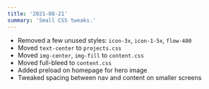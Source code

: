 ```yaml
---
title: '2021-08-21'
summary: 'Small CSS tweaks.'
---
```


* Removed a few unused styles: ```icon-3x```, ```icon-1-5x```, ```flow-400```
* Moved ```text-center``` to ```projects.css```
* Moved ```img-center```, ```img-fill``` to ```content.css```
* Moved full-bleed to ```content.css```
* Added preload on homepage for hero image
* Tweaked spacing between nav and content on smaller screens
